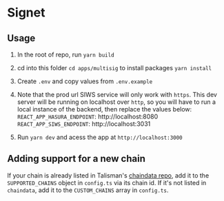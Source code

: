 # Signet

## Usage

1. In the root of repo, run `yarn build`

2. cd into this folder `cd apps/multisig` to install packages `yarn install`

3. Create `.env` and copy values from `.env.example`

4. Note that the prod url SIWS service will only work with `https`. This dev server will be running on localhost over `http`, so you will have to run a local instance of the backend, then replace the values below:
   `REACT_APP_HASURA_ENDPOINT`: http://localhost:8080
   `REACT_APP_SIWS_ENDPOINT`: http://localhost:3031

5. Run `yarn dev` and acess the app at `http://localhost:3000`

## Adding support for a new chain

If your chain is already listed in Talisman's [chaindata repo](https://github.com/TalismanSociety/chaindata), add it to the `SUPPORTED_CHAINS` object in `config.ts` via its chain id. If it's not listed in `chaindata`, add it to the `CUSTOM_CHAINS` array in `config.ts`.
